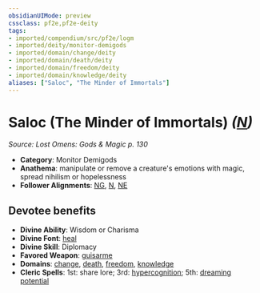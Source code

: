 ```yaml
---
obsidianUIMode: preview
cssclass: pf2e,pf2e-deity
tags:
- imported/compendium/src/pf2e/logm
- imported/deity/monitor-demigods
- imported/domain/change/deity
- imported/domain/death/deity
- imported/domain/freedom/deity
- imported/domain/knowledge/deity
aliases: ["Saloc", "The Minder of Immortals"]
---
```

# Saloc (The Minder of Immortals) *([N](neutral-b1.md))*  
*Source: Lost Omens: Gods & Magic p. 130*  

- **Category**: Monitor Demigods
- **Anathema**: manipulate or remove a creature's emotions with magic, spread nihilism or hopelessness
- **Follower Alignments**: [NG](neutral-good-b1.md), [N](neutral-b1.md), [NE](neutral-evil-b1.md)

## Devotee benefits

- **Divine Ability**: Wisdom or Charisma
- **Divine Font**: [heal](../../spells/heal.md)
- **Divine Skill**: Diplomacy
- **Favored Weapon**: [guisarme](../../equipment/items/guisarme.md)
- **Domains**: [change](../domains.md#Change), [death](../domains.md#Death), [freedom](../domains.md#Freedom), [knowledge](../domains.md#Knowledge)
- **Cleric Spells**: 1st: share lore; 3rd: [hypercognition](../../spells/hypercognition.md); 5th: [dreaming potential](../../spells/dreaming-potential.md)